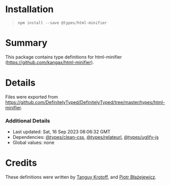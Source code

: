 # Installation
> `npm install --save @types/html-minifier`

# Summary
This package contains type definitions for html-minifier (https://github.com/kangax/html-minifier).

# Details
Files were exported from https://github.com/DefinitelyTyped/DefinitelyTyped/tree/master/types/html-minifier.

### Additional Details
 * Last updated: Sat, 16 Sep 2023 08:06:32 GMT
 * Dependencies: [@types/clean-css](https://npmjs.com/package/@types/clean-css), [@types/relateurl](https://npmjs.com/package/@types/relateurl), [@types/uglify-js](https://npmjs.com/package/@types/uglify-js)
 * Global values: none

# Credits
These definitions were written by [Tanguy Krotoff](https://github.com/tkrotoff), and [Piotr Błażejewicz](https://github.com/peterblazejewicz).
